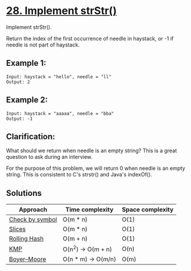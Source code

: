 # [28. Implement strStr()](https://leetcode.com/problems/implement-strstr/)

Implement strStr().

Return the index of the first occurrence of needle in haystack, or -1 if needle is not part of haystack.

## Example 1:

```
Input: haystack = "hello", needle = "ll"
Output: 2
```

## Example 2:

```
Input: haystack = "aaaaa", needle = "bba"
Output: -1
```

## Clarification:

What should we return when needle is an empty string? This is a great question to ask during an interview.

For the purpose of this problem, we will return 0 when needle is an empty string. This is consistent to C's strstr() and Java's indexOf().

## Solutions

|   Approach  | Time complexity | Space complexity |
|-------------|-----------------|------------------|
| [Check by symbol](solution1.md) | O(m * n) | O(1) |
| [Slices](solution2.md) | O(m * n) | O(1) |
| [Rolling Hash](solution3.md) | O(m + n) | O(1) |
| [KMP](solution4.md) | O(n<sup>2</sup>) -> O(m + n) | O(n) |
| [Boyer–Moore](solution5.md) | O(n * m) -> O(m/n) | O(m) |